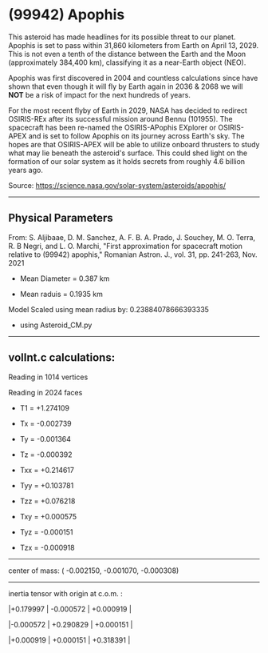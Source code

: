 # (99942) Apophis 

This asteroid has made headlines for its possible threat to our planet. Apophis is set to pass within 31,860 kilometers from Earth on April 13, 2029. This is not even a tenth of the distance between the Earth and the Moon (approximately 384,400 km), classifying it as a near-Earth object (NEO).

Apophis was first discovered in 2004 and countless calculations since have shown that even though it will fly by Earth again in 2036 & 2068 we will **NOT** be a risk of impact for the next hundreds of years. 

For the most recent flyby of Earth in 2029, NASA has decided to redirect OSIRIS-REx after its successful mission around Bennu (101955). The spacecraft has been re-named the OSIRIS-APophis EXplorer or OSIRIS-APEX and is set to follow Apophis on its journey across Earth's sky. The hopes are that OSIRIS-APEX will be able to utilize onboard thrusters to study what may lie beneath the asteroid's surface. This could shed light on the formation of our solar system as it holds secrets from roughly 4.6 billion years ago. 


Source: https://science.nasa.gov/solar-system/asteroids/apophis/


---
Physical Parameters
---
From:  S. Aljibaae, D. M. Sanchez, A. F. B. A. Prado, J. Souchey, M. O. Terra, R. B Negri, and L. O. Marchi, "First approximation for spacecraft motion relative to (99942) apophis," Romanian Astron. J., vol. 31, pp. 241-263, Nov. 2021


- Mean Diameter = 0.387 km

- Mean raduis = 0.1935 km

Model Scaled using mean radius by: 0.23884078666393335 

 - using Asteroid_CM.py

---
volInt.c calculations:
---



Reading in 1014 vertices

Reading in 2024 faces

- T1 =              +1.274109

- Tx =              -0.002739
- Ty =              -0.001364
- Tz =              -0.000392

- Txx =             +0.214617
- Tyy =             +0.103781
- Tzz =             +0.076218

- Txy =             +0.000575
- Tyz =             -0.000151
- Tzx =             -0.000918

---

center of mass:  (   -0.002150,   -0.001070,   -0.000308)

---
inertia tensor with origin at c.o.m. :

|+0.179997   |     -0.000572   |     +0.000919  |

|-0.000572   |     +0.290829   |     +0.000151  |

|+0.000919   |     +0.000151   |     +0.318391  |


